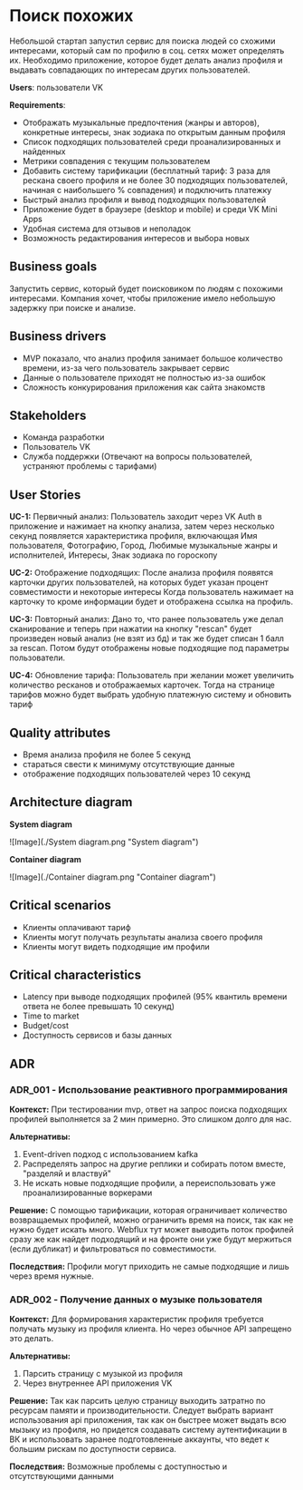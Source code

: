 # Поиск похожих

Небольшой стартап запустил сервис для поиска людей со схожими интересами,
который сам по профилю в соц. сетях может определять их. Необходимо приложение,
которое будет делать анализ профиля и выдавать совпадающих по интересам других пользователей.

**Users**: пользователи VK

**Requirements**:

* Отображать музыкальные предпочтения (жанры и авторов), конкретные интересы, знак зодиака по открытым данным профиля
* Список подходящих пользователей среди проанализированных и найденных
* Метрики совпадения с текущим пользователем
* Добавить систему тарификации (бесплатный тариф: 3 раза для рескана своего профиля и не более 30 подходящих
  пользователей, начиная с
  наибольшего % совпадения) и подключить платежку
* Быстрый анализ профиля и вывод подходящих пользователей
* Приложение будет в браузере (desktop и mobile) и среди VK Mini Apps
* Удобная система для отзывов и неполадок
* Возможность редактирования интересов и выбора новых

## Business goals

Запустить сервис, который будет поисковиком по людям с похожими интересами.
Компания хочет, чтобы приложение имело небольшую задержку при поиске и анализе.

## Business drivers

* MVP показало, что анализ профиля занимает большое количество времени, из-за чего пользователь закрывает сервис
* Данные о пользователе приходят не полностью из-за ошибок
* Сложность конкурирования приложения как сайта знакомств

## Stakeholders

* Команда разработки
* Пользователь VK
* Служба поддержки (Отвечают на вопросы пользователей, устраняют проблемы с тарифами)

## User Stories

**UC-1:** Первичный анализ:
Пользователь заходит через VK Auth в приложение и нажимает на кнопку анализа, затем через несколько секунд появляется
характеристика профиля, включающая Имя пользователя, Фотографию, Город, Любимые музыкальные жанры и исполнителей,
Интересы, Знак зодиака по гороскопу

**UC-2:** Отображение подходящих:
После анализа профиля появятся карточки других пользователей, на которых будет указан процент совместимости и некоторые
интересы
Когда пользователь нажимает на карточку то кроме информации будет и отображена ссылка на профиль.

**UC-3:** Повторный анализ:
Дано то, что ранее пользователь уже делал сканирование и теперь при нажатии на кнопку "rescan" будет произведен новый
анализ (не взят из бд) и так же будет списан 1 балл за rescan. Потом будут отображены новые подходящие под параметры
пользователи.

**UC-4:** Обновление тарифа:
Пользователь при желании может увеличить количество ресканов и отображаемых карточек.
Тогда на странице тарифов можно будет выбрать удобную платежную систему и обновить тариф

## Quality attributes

* Время анализа профиля не более 5 секунд
* стараться свести к минимуму отсутствующие данные
* отображение подходящих пользователей через 10 секунд

## Architecture diagram

**System diagram**

![Image](./System diagram.png "System diagram")

**Container diagram**

![Image](./Container diagram.png "Container diagram")

## Critical scenarios

* Клиенты оплачивают тариф
* Клиенты могут получать результаты анализа своего профиля
* Клиенты могут видеть подходящие им профили

## Critical characteristics

* Latency при выводе подходящих профилей (95% квантиль времени ответа не более превышать 10 секунд)
* Time to market
* Budget/cost
* Доступность сервисов и базы данных

## ADR

### ADR_001 - Использование реактивного программирования

**Контекст:** При тестировании mvp, ответ на запрос поиска подходящих профилей выполняется за 2 мин примерно.
Это слишком долго для нас.

**Альтернативы:**

1) Event-driven подход с использованием kafka
2) Распределять запрос на другие реплики и собирать потом вместе, "разделяй и властвуй"
3) Не искать новые подходящие профили, а переиспользовать уже проанализированные воркерами

**Решение:**
С помощью тарификации, которая ограничивает количество возвращаемых профилей, можно ограничить время на поиск,
так как не нужно будет искать много. Webflux тут может выводить поток профилей сразу же как найдет подходящий
и на фронте они уже будут мержиться (если дубликат) и фильтроваться по совместимости.

**Последствия:**
Профили могут приходить не самые подходящие и лишь через время нужные.

### ADR_002 - Получение данных о музыке пользователя

**Контекст:** Для формирования характеристик профиля требуется получать музыку из профиля клиента.
Но через обычное API запрещено это делать.

**Альтернативы:**

1) Парсить страницу с музыкой из профиля
2) Через внутреннее API приложения VK

**Решение:**
Так как парсить целую страницу выходить затратно по ресурсам памяти и производительности. Следует выбрать вариант
использования api приложения, так как он быстрее может выдать всю мызыку из профиля, но придется создавать систему аутентификации в ВК и использовать заранее подготовленные
аккаунты, что ведет к большим рискам по доступности сервиса.

**Последствия:**
Возможные проблемы с доступностью и отсутствующими данными